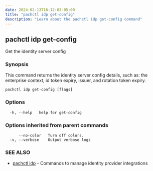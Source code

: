 ```yaml
---
date: 2024-02-13T16:12:03-05:00
title: "pachctl idp get-config"
description: "Learn about the pachctl idp get-config command"
---
```


## pachctl idp get-config

Get the identity server config

### Synopsis

This command returns the identity server config details, such as: the enterprise context, id token expiry, issuer, and rotation token expiry.

```
pachctl idp get-config [flags]
```

### Options

```
  -h, --help   help for get-config
```

### Options inherited from parent commands

```
      --no-color   Turn off colors.
  -v, --verbose    Output verbose logs
```

### SEE ALSO

* [pachctl idp](../pachctl_idp)	 - Commands to manage identity provider integrations

